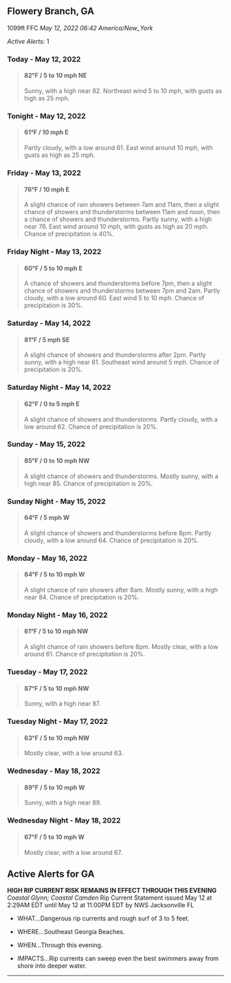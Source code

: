 ## Flowery Branch, GA
1099ft
FFC
*May 12, 2022 06:42 America/New_York*

*Active Alerts:* 1
### Today - May 12, 2022
> #### **82&deg;F** / 5 to 10 mph NE
> Sunny, with a high near 82. Northeast wind 5 to 10 mph, with gusts as high as 25 mph.

### Tonight - May 12, 2022
> #### **61&deg;F** / 10 mph E
> Partly cloudy, with a low around 61. East wind around 10 mph, with gusts as high as 25 mph.

### Friday - May 13, 2022
> #### **76&deg;F** / 10 mph E
> A slight chance of rain showers between 7am and 11am, then a slight chance of showers and thunderstorms between 11am and noon, then a chance of showers and thunderstorms. Partly sunny, with a high near 76. East wind around 10 mph, with gusts as high as 20 mph. Chance of precipitation is 40%.

### Friday Night - May 13, 2022
> #### **60&deg;F** / 5 to 10 mph E
> A chance of showers and thunderstorms before 7pm, then a slight chance of showers and thunderstorms between 7pm and 2am. Partly cloudy, with a low around 60. East wind 5 to 10 mph. Chance of precipitation is 30%.

### Saturday - May 14, 2022
> #### **81&deg;F** / 5 mph SE
> A slight chance of showers and thunderstorms after 2pm. Partly sunny, with a high near 81. Southeast wind around 5 mph. Chance of precipitation is 20%.

### Saturday Night - May 14, 2022
> #### **62&deg;F** / 0 to 5 mph E
> A slight chance of showers and thunderstorms. Partly cloudy, with a low around 62. Chance of precipitation is 20%.

### Sunday - May 15, 2022
> #### **85&deg;F** / 0 to 10 mph NW
> A slight chance of showers and thunderstorms. Mostly sunny, with a high near 85. Chance of precipitation is 20%.

### Sunday Night - May 15, 2022
> #### **64&deg;F** / 5 mph W
> A slight chance of showers and thunderstorms before 8pm. Partly cloudy, with a low around 64. Chance of precipitation is 20%.

### Monday - May 16, 2022
> #### **84&deg;F** / 5 to 10 mph W
> A slight chance of rain showers after 8am. Mostly sunny, with a high near 84. Chance of precipitation is 20%.

### Monday Night - May 16, 2022
> #### **61&deg;F** / 5 to 10 mph NW
> A slight chance of rain showers before 8pm. Mostly clear, with a low around 61. Chance of precipitation is 20%.

### Tuesday - May 17, 2022
> #### **87&deg;F** / 5 to 10 mph NW
> Sunny, with a high near 87.

### Tuesday Night - May 17, 2022
> #### **63&deg;F** / 5 to 10 mph NW
> Mostly clear, with a low around 63.

### Wednesday - May 18, 2022
> #### **89&deg;F** / 5 to 10 mph W
> Sunny, with a high near 89.

### Wednesday Night - May 18, 2022
> #### **67&deg;F** / 5 to 10 mph W
> Mostly clear, with a low around 67.

## Active Alerts for GA

**HIGH RIP CURRENT RISK REMAINS IN EFFECT THROUGH THIS EVENING**
*Coastal Glynn; Coastal Camden*
Rip Current Statement issued May 12 at 2:29AM EDT until May 12 at 11:00PM EDT by NWS Jacksonville FL
* WHAT...Dangerous rip currents and rough surf of 3 to 5 feet.

* WHERE...Southeast Georgia Beaches.

* WHEN...Through this evening.

* IMPACTS...Rip currents can sweep even the best swimmers away
from shore into deeper water.
---

